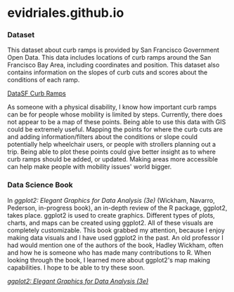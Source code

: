 # evidriales.github.io

### Dataset
This dataset about curb ramps is provided by San Francisco Government Open Data. This data includes locations of curb ramps around the San Francisco Bay Area, including coordinates and position. This dataset also contains information on the slopes of curb cuts and scores about the conditions of each ramp. 

[DataSF Curb Ramps](https://data.sfgov.org/City-Infrastructure/Curb-Ramps/ch9w-7kih/data_preview)

As someone with a physical disability, I know how important curb ramps can be for people whose mobility is limited by steps. Currently, there does not appear to be a map of these points. Being able to use this data with GIS could be extremely useful. Mapping the points for where the curb cuts are and adding information/filters about the conditions or slope could potentially help wheelchair users, or people with strollers planning out a trip. Being able to plot these points could give better insight as to where curb ramps should be added, or updated. Making areas more accessible can help make people with mobility issues' world bigger. 

### Data Science Book
In *ggplot2: Elegant Graphics for Data Analysis (3e)* (Wickham, Navarro, Pederson, in-progress book), an in-depth review of the R package, ggplot2, takes place. ggplot2 is used to create graphics. Different types of plots, charts, and maps can be created using ggplot2. All of these visuals are completely customizable. This book grabbed my attention, because I enjoy making data visuals and I have used ggplot2 in the past. An old professor I had would mention one of the authors of the book, Hadley Wickham, often and how he is someone who has made many contributions to R. When looking through the book, I learned more about ggplot2's map making capabilities. I hope to be able to try these soon. 

[*ggplot2: Elegant Graphics for Data Analysis (3e)*](https://ggplot2-book.org)




